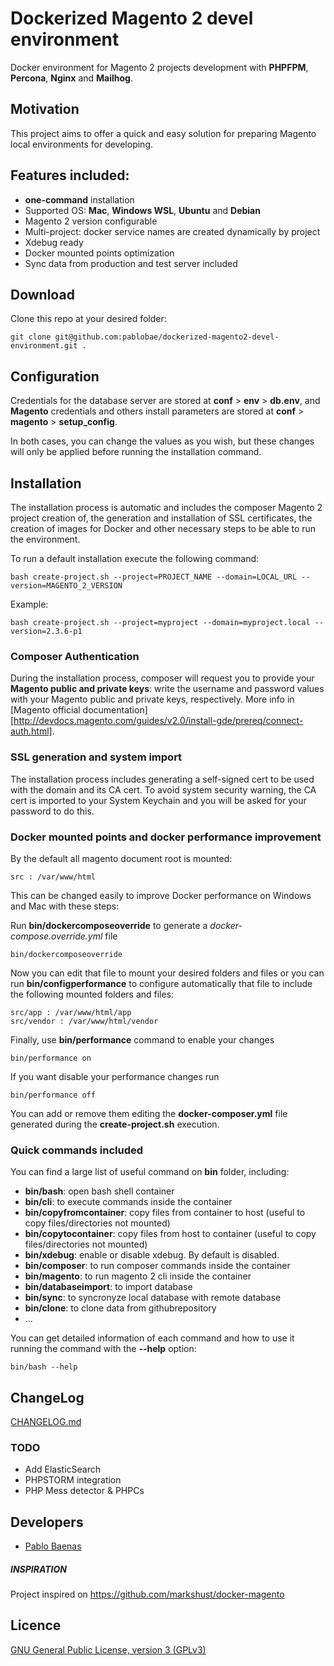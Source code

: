# Dockerized Magento 2 devel environment

Docker environment for Magento 2 projects development with **PHPFPM**, **Percona**, **Nginx** and **Mailhog**.


## Motivation

This project aims to offer a quick and easy solution for preparing Magento local environments for developing.

## Features included:
* **one-command** installation
* Supported OS: **Mac**, **Windows WSL**, **Ubuntu** and **Debian**  
* Magento 2 version configurable
* Multi-project: docker service names are created dynamically by project
* Xdebug ready
* Docker mounted points optimization
* Sync data from production and test server included


## Download

Clone this repo at your desired folder:

```git clone git@github.com:pablobae/dockerized-magento2-devel-environment.git .```


## Configuration
Credentials for the database server are stored at **conf** > **env** > **db.env**, and **Magento** credentials and others install parameters are stored at **conf** > **magento** > **setup_config**. 

In both cases, you can change the values as you wish, but these changes will only be applied before running the installation command.


## Installation
 
The installation process is automatic and includes the composer Magento 2 project creation of, the generation and installation of SSL certificates, the creation of images for Docker and other necessary steps to be able to run the environment.


To run a default installation execute the following command:

```bash create-project.sh --project=PROJECT_NAME --domain=LOCAL_URL --version=MAGENTO_2_VERSION```


Example:

```bash create-project.sh --project=myproject --domain=myproject.local --version=2.3.6-p1```


### Composer Authentication

During the installation process, composer will request you to provide your **Magento public and private keys**: write the username and password values with your Magento public and private keys, respectively. 
More info in [Magento official documentation][http://devdocs.magento.com/guides/v2.0/install-gde/prereq/connect-auth.html].


### SSL generation and system import

The installation process includes generating a self-signed cert to be used with the domain and its CA cert. To avoid system security warning, the CA cert is imported to your System Keychain and you will be asked for your password to do this.


### Docker mounted points and docker performance improvement
By the default all magento document root is mounted:

```
src : /var/www/html
```

This can be changed easily to improve Docker performance on Windows and Mac with these steps:

Run **bin/dockercomposeoverride** to generate a *docker-compose.override.yml* file
```
bin/dockercomposeoverride
```
Now you can edit that file to mount your desired folders and files or you can run **bin/configperformance** to configure automatically that file to include the following mounted folders and files:

```
src/app : /var/www/html/app
src/vendor : /var/www/html/vendor
```

Finally, use **bin/performance** command to enable your changes
```
bin/performance on
```

If you want disable your performance changes run
```
bin/performance off
```

You can add or remove them editing the **docker-composer.yml** file generated during the **create-project.sh** execution.

### Quick commands included
You can find a large list of useful command on **bin** folder, including:
* **bin/bash**: open bash shell container
* **bin/cli**: to execute commands inside the container
* **bin/copyfromcontainer**: copy files from container to host (useful to copy files/directories not mounted)
* **bin/copytocontainer**: copy files from host to container (useful to copy files/directories not mounted)
* **bin/xdebug**: enable or disable xdebug. By default is disabled.
* **bin/composer**: to run composer commands inside the container
* **bin/magento**: to run magento 2 cli inside the container
* **bin/databaseimport**: to import database
* **bin/sync**: to syncronyze local database with remote database
* **bin/clone**: to clone data from githubrepository
* ...

You can get detailed information of each command and how to use it running the command with the **--help** option:
```
bin/bash --help
```

## ChangeLog
[CHANGELOG.md](CHANGELOG.md)


### TODO
* Add ElasticSearch
* PHPSTORM integration
* PHP Mess detector & PHPCs

## Developers

* [Pablo Baenas](https://github.com/pablobae)

##### INSPIRATION
Project inspired on https://github.com/markshust/docker-magento

Licence
-------
[GNU General Public License, version 3 (GPLv3)](http://opensource.org/licenses/gpl-3.0)
